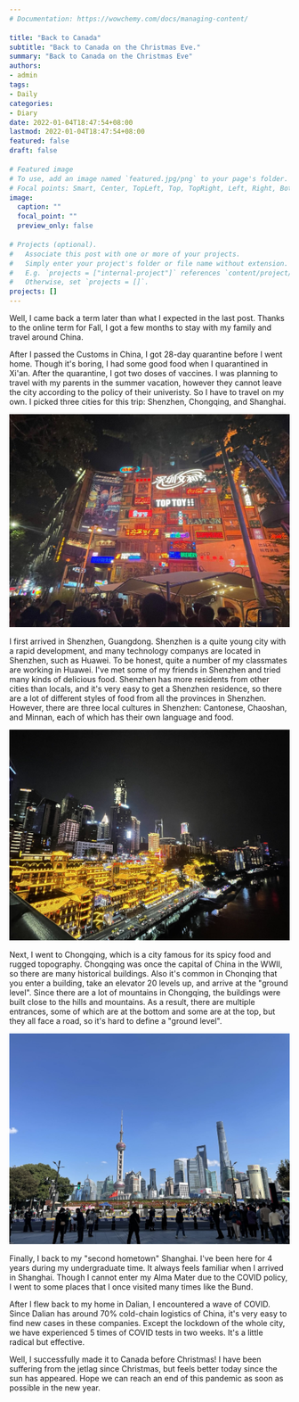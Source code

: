 ```yaml
---
# Documentation: https://wowchemy.com/docs/managing-content/

title: "Back to Canada"
subtitle: "Back to Canada on the Christmas Eve."
summary: "Back to Canada on the Christmas Eve"
authors:
- admin
tags: 
- Daily
categories: 
- Diary
date: 2022-01-04T18:47:54+08:00
lastmod: 2022-01-04T18:47:54+08:00
featured: false
draft: false

# Featured image
# To use, add an image named `featured.jpg/png` to your page's folder.
# Focal points: Smart, Center, TopLeft, Top, TopRight, Left, Right, BottomLeft, Bottom, BottomRight.
image:
  caption: ""
  focal_point: ""
  preview_only: false

# Projects (optional).
#   Associate this post with one or more of your projects.
#   Simply enter your project's folder or file name without extension.
#   E.g. `projects = ["internal-project"]` references `content/project/deep-learning/index.md`.
#   Otherwise, set `projects = []`.
projects: []
---
```


Well, I came back a term later than what I expected in the last post. Thanks to the online term for Fall, I got a few months to stay with my family and travel around China. 

After I passed the Customs in China, I got 28-day quarantine before I went home. Though it's boring, I had some good food when I quarantined in Xi'an. After the quarantine, I got two doses of vaccines. I was planning to travel with my parents in the summer vacation, however they cannot leave the city according to the policy of their univeristy. So I have to travel on my own. I picked three cities for this trip: Shenzhen, Chongqing, and Shanghai. 

![screen reader text](shenzhen.jpg "caption")

I first arrived in Shenzhen, Guangdong. Shenzhen is a quite young city with a rapid development, and many technology companys are located in Shenzhen, such as Huawei. To be honest, quite a number of my classmates are working in Huawei. I've met some of my friends in Shenzhen and tried many kinds of delicious food. Shenzhen has more residents from other cities than locals, and it's very easy to get a Shenzhen residence, so there are a lot of different styles of food from all the provinces in Shenzhen. However, there are three local cultures in Shenzhen: Cantonese, Chaoshan, and Minnan, each of which has their own language and food. 

![screen reader text](chongqing.jpg "caption")

Next, I went to Chongqing, which is a city famous for its spicy food and rugged topography. Chongqing was once the capital of China in the WWII, so there are many historical buildings. Also it's common in Chonqing that you enter a building, take an elevator 20 levels up, and arrive at the "ground level". Since there are a lot of mountains in Chongqing, the buildings were built close to the hills and mountains. As a result, there are multiple entrances, some of which are at the bottom and some are at the top, but they all face a road, so it's hard to define a "ground level".


![screen reader text](shanghai.jpg "caption")

Finally, I back to my "second hometown" Shanghai. I've been here for 4 years during my undergraduate time. It always feels familiar when I arrived in Shanghai. Though I cannot enter my Alma Mater due to the COVID policy, I went to some places that I once visited many times like the Bund.

After I flew back to my home in Dalian, I encountered a wave of COVID. Since Dalian has around 70% cold-chain logistics of China, it's very easy to find new cases in these companies. Except the lockdown of the whole city, we have experienced 5 times of COVID tests in two weeks. It's a little radical but effective.

Well, I successfully made it to Canada before Christmas! I have been suffering from the jetlag since Christmas, but feels better today since the sun has appeared. Hope we can reach an end of this pandemic as soon as possible in the new year.